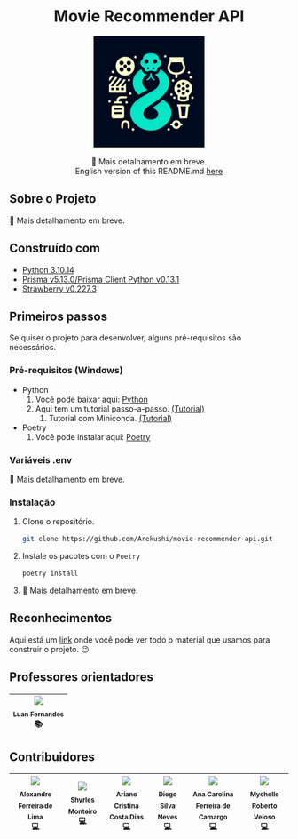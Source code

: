 <h1 align="center">
    Movie Recommender API
</h1>

<p align="center">
    <a href="#" target="blank">
        <img
            src="./assets/movie-icon.svg"
            width="200"
            title="Project Icon"
            alt="Project Icon"
        />
    </a>
</p>

<p align="center">
    🚧 Mais detalhamento em breve.
    <br>
    English version of this README.md <a href="https://github.com/Arekushi/movie-recommender-api/blob/master/README.en.md">here</a>
</p>

## Sobre o Projeto
🚧 Mais detalhamento em breve.


## Construído com
- [Python 3.10.14][python]
- [Prisma v5.13.0/Prisma Client Python v0.13.1][prisma]
- [Strawberry v0.227.3][strawberry]


## Primeiros passos
Se quiser o projeto para desenvolver, alguns pré-requisitos são necessários.


### Pré-requisitos (Windows)
* Python
    1. Você pode baixar aqui: [Python][python]
    2. Aqui tem um tutorial passo-a-passo. [(Tutorial)][python_tutorial]
        1. Tutorial com Miniconda. [(Tutorial)][miniconda_tutorial]
* Poetry
    1. Você pode instalar aqui: [Poetry][poetry]


### Variáveis .env
🚧 Mais detalhamento em breve.


### Instalação
1. Clone o repositório.
    ```sh
    git clone https://github.com/Arekushi/movie-recommender-api.git
    ```
2. Instale os pacotes com o `Poetry`
    ```sh
    poetry install
    ```
3. 🚧 Mais detalhamento em breve.

## Reconhecimentos
Aqui está um [link][acknowledgments] onde você pode ver todo o material que usamos para construir o projeto. 😉

## Professores orientadores
| [<div><img width=115 src="https://avatars.githubusercontent.com/u/31980070?v=4"><br><sub>Luan Fernandes</sub></div>][luan] <div title="Guide">📚</div> |
| :---: |

## Contribuidores
| [<div><img width=115 src="https://avatars.githubusercontent.com/u/54884313?v=4"><br><sub>Alexandre Ferreira de Lima</sub></div>][arekushi] <div title="Code">💻</div> | [<div><img width=115 src="https://avatars.githubusercontent.com/u/4665684?v=4"><br><sub>Shyrles Monteiro</sub></div>][shyrles] <div title="Code">💻</div> | [<div><img width=115 src="https://avatars.githubusercontent.com/u/91470759?v=4"><br><sub>Ariane Cristina Costa Dias</sub></div>][ariane] <div title="Code">💻</div> | [<div><img width=115 src="https://avatars.githubusercontent.com/u/90654164?v=4"><br><sub>Diego Silva Neves</sub></div>][diego] <div title="Code">💻</div> | [<div><img width=115 src="https://avatars.githubusercontent.com/u/91035018?v=4"><br><sub>Ana Carolina Ferreira de Camargo</sub></div>][ana] <div title="Code">💻</div> | [<div><img width=115 src="https://avatars.githubusercontent.com/u/86978502?v=4"><br><sub>Mychelle Roberto Veloso</sub></div>][myche] <div title="Code">💻</div> |
| :---: | :---: | :---: | :---: | :---: | :---: |


<!-- [Build With] -->
[python]: https://www.python.org/downloads/
[python_tutorial]: https://www.digitalocean.com/community/tutorials/install-python-windows-10
[miniconda_tutorial]: https://katiekodes.com/setup-python-windows-miniconda/
[poetry]: https://python-poetry.org/docs/#installation
[prisma]: https://github.com/RobertCraigie/prisma-client-py
[strawberry]: https://strawberry.rocks/docs

<!-- [Some links] -->
[acknowledgments]: https://arekushi.notion.site/Acknowledgments-826db5a25cbf4f629640641cbd3ab917?pvs=4

<!-- [Constributors] -->
[arekushi]: https://github.com/Arekushi
[shyrles]: https://github.com/Shyrles
[ariane]: https://github.com/arianeccdias
[diego]: https://github.com/nevesbattousai
[ana]: https://github.com/Anakaita
[myche]: https://github.com/mychveloso
[luan]: https://github.com/souluanf
